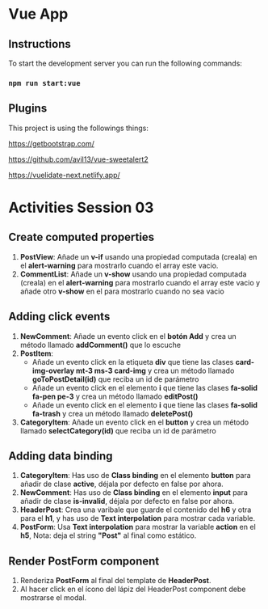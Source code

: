 # Vue App

## Instructions

To start the development server you can run the following commands:

### `npm run start:vue`

## Plugins

This project is using the followings things:

https://getbootstrap.com/

https://github.com/avil13/vue-sweetalert2

https://vuelidate-next.netlify.app/

# Activities Session 03

## Create computed properties

1. **PostView**: Añade un **v-if** usando una propiedad computada (creala) en el **alert-warning** para mostrarlo cuando el array este vacio.
2. **CommentList**: Añade un **v-show** usando una propiedad computada (creala) en el **alert-warning** para mostrarlo cuando el array este vacio y añade otro **v-show** en el **<CommentItem>** para mostrarlo cuando no sea vacio 
   
## Adding click events

1. **NewComment**: Añade un evento click  en el **botón Add** y crea un método llamado **addComment()** que lo escuche
2. **PostItem**:
     - Añade un evento click en la etiqueta **div** que tiene las clases **card-img-overlay mt-3 ms-3 card-img** y crea un método llamado **goToPostDetail(id)** que reciba un id de parámetro
     - Añade un evento click en el elemento **i** que tiene las clases **fa-solid fa-pen pe-3** y crea un método llamado **editPost()**
     - Añade un evento click en el elemento **i**  que tiene las clases **fa-solid fa-trash** y crea un método llamado **deletePost()**
4. **CategoryItem**: Añade un evento click en el **button** y crea un método llamado **selectCategory(id)** que reciba un id de parámetro

   
## Adding data binding

1. **CategoryItem**: Has uso de **Class binding** en el elemento **button** para añadir de clase **active**, déjala por defecto en false por ahora.
2. **NewComment**: Has uso de **Class binding** en el elemento **input** para añadir de clase **is-invalid**, déjala por defecto en false por ahora.
3. **HeaderPost**: Crea una varibale que guarde el contenido del **h6** y otra para el **h1**, y has uso de **Text interpolation** para mostrar cada variable.
4. **PostForm**: Usa **Text interpolation** para mostrar la variable **action** en el **h5**, Nota: deja el string **"Post"** al final como estático.

## Render PostForm component

1. Renderiza **PostForm** al final del template de **HeaderPost**.
2. Al hacer click en el ícono del lápiz del HeaderPost component debe mostrarse el modal.

